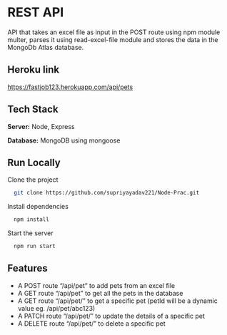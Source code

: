 
# REST API

API that takes an excel file as input in the POST route using npm module multer, parses it using read-excel-file module and stores the data in the MongoDb Atlas database.

## Heroku link

 https://fastjob123.herokuapp.com/api/pets




## Tech Stack

**Server:** Node, Express

**Database:** MongoDB using mongoose




## Run Locally

Clone the project

```bash
  git clone https://github.com/supriyayadav221/Node-Prac.git
```

Install dependencies

```bash
  npm install
```

Start the server

```bash
  npm run start
```


## Features

- A POST route “/api/pet” to add pets from an excel file
- A GET route “/api/pet” to get all the pets in the database
- A GET route “/api/pet/<petId>” to get a specific pet (petId will be a dynamic value eg. /api/pet/abc123)
- A PATCH route “/api/pet/<petId>” to update the details of a specific pet
- A DELETE route “/api/pet/<petId>” to delete a specific pet
